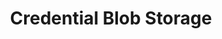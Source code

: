 ---
title: "Credential Blob Storage"
description: "Large blob storage is a facility for storing a small amount of data per credential (typically a multiple of 32 bytes) on a FIDO2 authenticator.  Typically used for storing something like a certificate hash used to verify a trusted certificate."
category: ctap21
keywords: credblob, blob, storage
last_test_date: "2024-05-09"
test_url: "/tests/template.html"
test_results_url: ""
stats: {
    chrome: {
        windows-10: {
            "124":"u #1"
        },
        windows-11: {
            "124":"y #1"
        },
        macos: {
            "124":"y"
        },
        android: {
            "124":"n"
        },
        linux: {
            "124":"u"
        }
    },
    firefox: {
        windows-10: {
            "123":"n #1"
        },
        windows-11: {
            "123":"n #1"
        },
        macos: {
            "123":"n"
        },
        linux: {
            "123":"u"
        }
    },
    safari: {
        macos: {
            "17.4.1":"n"
        },
        ios: {
            "17.4.1":"n"
        }
    }
}
notes: "This is a global note."
notes_by_num: {
    "1": "FIDO2 Support provided by Windows' webauthn.dll."
}
links: {
    "WebAuthn Test App":"https://webauthntest.identitystandards.io/", 
    "Yubico SDK on CredBlob":"https://docs.yubico.com/yesdk/users-manual/application-fido2/cred-blobs.html"
}
---